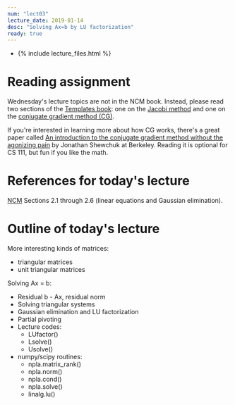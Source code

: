 ```yaml
---
num: "lect03"
lecture_date: 2019-01-14
desc: "Solving Ax=b by LU factorization"
ready: true
---
```


* {% include lecture_files.html %}

# Reading assignment

Wednesday's lecture topics are not in the NCM book.
Instead, please read two sections of the 
[Templates book](http://www.netlib.org/linalg/html_templates/report.html):
one on the
[Jacobi method](http://www.netlib.org/linalg/html_templates/node12.html)
and one on the
[conjugate gradient method (CG)](http://www.netlib.org/linalg/html_templates/node20.html).

If you're interested in learning more about how CG works,
there's a great paper called
[An introduction to the conjugate gradient method without the agonizing pain](https://people.eecs.berkeley.edu/~jrs/jrspapers.html#cg) by Jonathan Shewchuk at Berkeley.
Reading it is optional for CS 111, but fun if you like the math.

# References for today's lecture

[NCM](http://www.cs.ucsb.edu/~gilbert/cs111/chapters/)
Sections 2.1 through 2.6 (linear equations and Gaussian elimination).

# Outline of today's lecture

More interesting kinds of matrices:

   - triangular matrices
   - unit triangular matrices

Solving Ax = b:

   - Residual b - Ax, residual norm
   - Solving triangular systems
   - Gaussian elimination and LU factorization
   - Partial pivoting
   - Lecture codes:
     - LUfactor() 
     - Lsolve() 
     - Usolve()
   - numpy/scipy routines:
     - npla.matrix_rank()
     - npla.norm()
     - npla.cond()
     - npla.solve()
     - linalg.lu()
